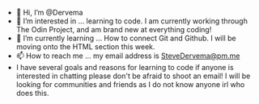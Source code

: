- 👋 Hi, I’m @Dervema
- 👀 I’m interested in ... learning to code. I am currently working through The Odin Project, and am brand new at everything coding!
- 🌱 I’m currently learning ... How to connect Git and Github. I will be moving onto the HTML section this week. 
- 📫 How to reach me ... my email address is SteveDervema@pm.me
- I have several goals and reasons for learning to code if anyone is interested in chatting please don't be afraid to shoot an email! I will be looking for communities and friends as I do not know anyone irl who does this.
